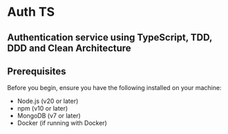 # Auth TS

## Authentication service using TypeScript, TDD, DDD and Clean Architecture

## Prerequisites

Before you begin, ensure you have the following installed on your machine:

- Node.js (v20 or later)
- npm (v10 or later)
- MongoDB (v7 or later)
- Docker (if running with Docker)
